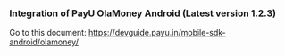 
### Integration of PayU OlaMoney Android (Latest version 1.2.3)

Go to this document:
https://devguide.payu.in/mobile-sdk-android/olamoney/
